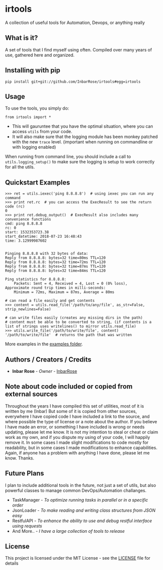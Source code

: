 # irtools

A collection of useful tools for Automation, Devops, or anything really

## What is it?

A set of tools that I find myself using often.
Compiled over many years of use, gathered here and organized.

## Installing with pip

`pip install git+git://github.com/InbarRose/irtools#egg=irtools`

## Usage

To use the tools, you simply do:

`from irtools import *`

* This will gauruntee that you have the optimal situation, where you can access `utils` from your code. 
* It will also make sure that the logging module has been monkey patched with the new `trace` level. (important when running on commandline or with logging enabled)

When running from command line, you should include a call to `utils.logging_setup()` to make sure the logging is setup to work correctly for all the utils.

## Quickstart Examples

```
>>> ret = utils.iexec('ping 8.8.8.8')  # using iexec you can run any command
>>> print ret.rc  # you can access the ExecResult to see the return code (rc)
0
>>> print ret.debug_output()  # ExecResult also includes many convenience functions
cmd: ping 8.8.8.8
rc: 0
start: 1532353723.38
start_datetime: 2018-07-23 16:48:43
time: 3.12999987602


Pinging 8.8.8.8 with 32 bytes of data:
Reply from 8.8.8.8: bytes=32 time=80ms TTL=120
Reply from 8.8.8.8: bytes=32 time=72ms TTL=120
Reply from 8.8.8.8: bytes=32 time=87ms TTL=120
Reply from 8.8.8.8: bytes=32 time=84ms TTL=120

Ping statistics for 8.8.8.8:
    Packets: Sent = 4, Received = 4, Lost = 0 (0% loss),
Approximate round trip times in milli-seconds:
    Minimum = 72ms, Maximum = 87ms, Average = 80ms
```

```
# can read a file easily and get contents
>>> content = utils.read_file('/path/to/any/file', as_str=False, strip_newlines=False)

# can write files easily (creates any missing dirs in the path) 
# content must be able to be converted to string, (if contents is a list of strings uses writelines() to mirror utils.read_file)
>>> utils.write_file('/path/to/write/file', content) 
'/path/to/write/file'  # returns the path that was written
```

More examples in the [examples folder](examples).

## Authors / Creators / Credits

* **Inbar Rose** - *Owner* - [InbarRose](https://github.com/InbarRose)

## Note about code included or copied from external sources

Throughout the years I have compiled this set of utilities, most of it is written by me (Inbar) But some of it is copied from other sources, everywhere I have copied code I have included a link to the source, and where possible the type of license or a note about the author. If you believe I have made an error, or something I have included is wrong or needs updating, please let me know. It is not my intention to steal or cheat or claim work as my own, and if you dispute my using of your code, I will happily remove it. In some cases I made slight modifications to code mostly for readability, but in some cases I made modifications to enhance capabilities. Again, if anyone has a problem with anything I have done, please let me know. Thanks.

## Future Plans

I plan to include additional tools in the future, not just a set of utils, but also powerful classes to manage common DevOps/Automation challanges.

* TaskManager - *To optimize running tasks in parallel or in a specific order*
* JsonLoader - *To make reading and writing class structures from JSON easy*
* RestfulAPI - *To enhance the ability to use and debug restful interface using requests*
* And More.. - *I have a large collection of tools to release*

## License

This project is licensed under the MIT License - see the [LICENSE](LICENSE) file for details

